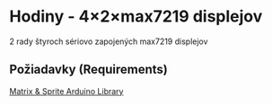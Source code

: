# Hodiny - 4×2×max7219 displejov
2 rady štyroch sériovo zapojených max7219 displejov<br>

## Požiadavky (Requirements)
[Matrix & Sprite Arduino Library](https://www.pjrc.com/teensy/td_libs_Matrix.html)
